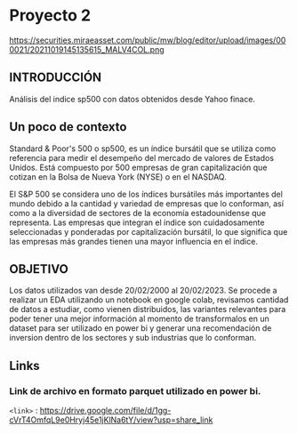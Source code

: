 # Proyecto 2

https://securities.miraeasset.com/public/mw/blog/editor/upload/images/000021/20211019145135615_MALV4COL.png

 ## INTRODUCCIÓN
 
Análisis del indice sp500  con datos obtenidos desde Yahoo finace.

## Un poco de contexto
Standard & Poor's 500 o sp500, es un índice bursátil que se utiliza como referencia para medir el desempeño del mercado 
de valores de Estados Unidos. Está compuesto por 500 empresas de gran capitalización que cotizan en la Bolsa de Nueva York (NYSE) o en el NASDAQ.

El S&P 500 se considera uno de los índices bursátiles más importantes del mundo debido a la cantidad y variedad de empresas que lo conforman, 
así como a la diversidad de sectores de la economía estadounidense que representa. Las empresas que integran el índice son cuidadosamente seleccionadas
y ponderadas por capitalización bursátil, lo que significa que las empresas más grandes tienen una mayor influencia en el índice.

## OBJETIVO 

Los datos utilizados van desde 20/02/2000 al 20/02/2023.
Se procede a realizar un EDA utilizando un notebook en google colab, revisamos cantidad de datos a estudiar,
como vienen distribuidos, las variantes relevantes para poder tener una mejor información al momento de
transformalos en un dataset para ser utilizado en power bi y generar una recomendación de inversion dentro
de los sectores y sub industrias que lo conforman.

 ## Links  

  ### Link de archivo en formato parquet utilizado en power bi.

  `<link>` : https://drive.google.com/file/d/1gg-cVrT4OmfqL9e0Hryj45e1jKlNa6tY/view?usp=share_link 

